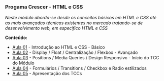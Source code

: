 ### Progama Crescer - HTML e CSS
*Neste módulo aborda-se desde os conceitos básicos em HTML e CSS até as mais avançadas técnicas existentes no mercado tratando-se de desenvolvimento web, em específico HTML e CSS*

**Conteúdo:**
 - [Aula 01](./aula-01) - Introdução ao HTML e CSS - Básico
 - [Aula 02](./aula-02) - Display / Float / Centralização / Flexbox - Avançado
 - [Aula 03](./aula-03) - Positions / Media Queries / Design Responsivo - Início do TCC do Módulo
 - [Aula 04](./aula-04) - Formulários / Transitions / Checkbox e Radio estilizados
 - [Aula 05](./aula-05) - Apresentação dos TCCs
